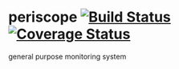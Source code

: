 periscope [![Build Status](https://travis-ci.org/pegler/periscope.png)](https://travis-ci.org/pegler/periscope) [![Coverage Status](https://coveralls.io/repos/pegler/periscope/badge.png)](https://coveralls.io/r/pegler/periscope)
=========

general purpose monitoring system
